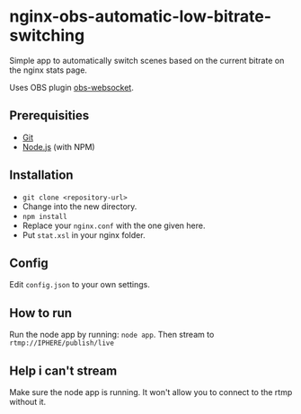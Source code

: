 # nginx-obs-automatic-low-bitrate-switching

Simple app to automatically switch scenes based on the current bitrate on the nginx stats page. 

Uses OBS plugin <a href="https://github.com/Palakis/obs-websocket">obs-websocket</a>.

## Prerequisities

* [Git](http://git-scm.com/)
* [Node.js](http://nodejs.org/) (with NPM)

## Installation

* `git clone <repository-url>`
* Change into the new directory.
* `npm install`
* Replace your `nginx.conf` with the one given here.
* Put `stat.xsl` in your nginx folder.

## Config

Edit `config.json` to your own settings.

## How to run

Run the node app by running: `node app`. Then stream to `rtmp://IPHERE/publish/live`

## Help i can't stream

Make sure the node app is running. It won't allow you to connect to the rtmp without it.
